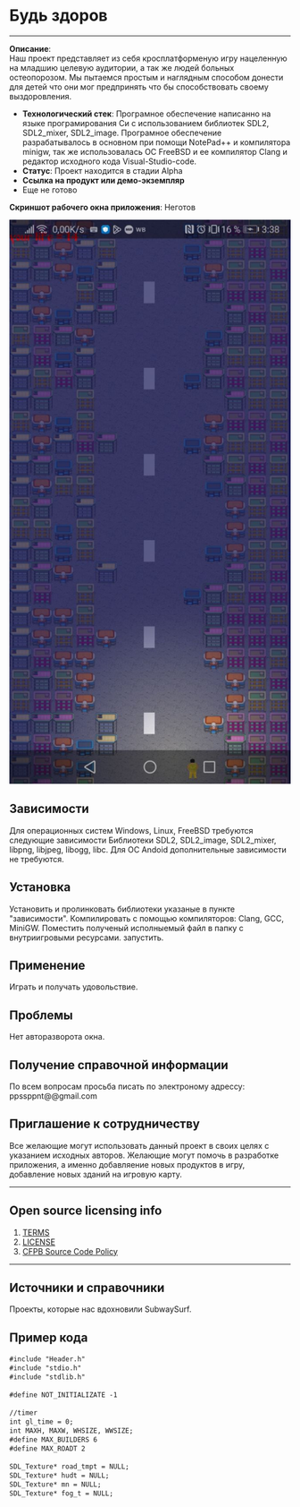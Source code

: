# Будь здоров
----------------

**Описание**:  
Наш проект представляет из себя кросплатформеную игру нацеленную на младшию целевую аудитории, а так же людей больных остеопорозом. Мы пытаемся простым и наглядным способом донести для детей что они мог предпринять что бы способствовать своему выздоровления. 
  - **Технологический стек**: 
  Програмное обеспечение написанно на языке програмирования Си с использованием библиотек SDL2, SDL2_mixer, SDL2_image. Програмное обеспечение разрабатывалось в основном при помощи NotePad++ и компилятора minigw, так же использовалась ОС FreeBSD и ее компилятор Clang и редактор исходного кода Visual-Studio-code.
  - **Статус**:  Проект находится в стадии Alpha
  - **Ссылка на продукт или демо-экземпляр**
  - Еще не готово


**Скриншот рабочего окна приложения**: 
Неготов

![](https://github.com/IIMCE-SOFT/EDUGAME/blob/main/docs/photo_5366253116422471922_y.jpg?raw=true)


## Зависимости
Для операционных систем Windows, Linux, FreeBSD требуются следующие зависимости
Библиотеки SDL2, SDL2_image, SDL2_mixer, libpng, libjpeg, libogg, libc.
Для ОС Andoid дополнительные зависимости не требуются.

## Установка

Установить и пролинковать библиотеки указаные в пункте "зависимости".
Компилировать с помощью компиляторов: Clang, GCC, MiniGW.
Поместить полученый исполныемый файл в папку с внутриигровыми ресурсами.
запустить.

## Применение

Играть и получать удовольствие.

## Проблемы

Нет авторазворота окна.

## Получение справочной информации

По всем вопросам просьба писать по электроному адрессу: ppssppnt@@gmail.com


## Приглашение к сотрудничеству

Все желающие могут использовать данный проект в своих целях с указанием исходных авторов.
Желающие могут помочь в разработке приложения, а именно добавляение новых продуктов в игру, добавление новых зданий на игровую карту.

----

## Open source licensing info
1. [TERMS](TERMS.md)
2. [LICENSE](LICENSE)
3. [CFPB Source Code Policy](https://github.com/cfpb/source-code-policy/)


----

## Источники и справочники
Проекты, которые нас вдохновили
SubwaySurf.
## Пример кода 

```C/C++
#include "Header.h"
#include "stdio.h"
#include "stdlib.h"

#define NOT_INITIALIZATE -1

//timer
int gl_time = 0;
int MAXH, MAXW, WHSIZE, WWSIZE;
#define MAX_BUILDERS 6
#define MAX_ROADT 2

SDL_Texture* road_tmpt = NULL;
SDL_Texture* hudt = NULL;
SDL_Texture* mn = NULL;
SDL_Texture* fog_t = NULL;
```
